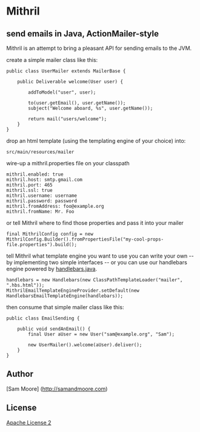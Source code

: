 Mithril
=======
## send emails in Java, ActionMailer-style

Mithril is an attempt to bring a pleasant API for sending emails to the JVM.

create a simple mailer class like this:
```
public class UserMailer extends MailerBase {

    public Deliverable welcome(User user) {

        addToModel("user", user);

        to(user.getEmail(), user.getName());
        subject("Welcome aboard, %s", user.getName());

        return mail("users/welcome");
    }
}
```

drop an html template (using the templating engine of your choice) into:
```
src/main/resources/mailer
```

wire-up a mithril.properties file on your classpath
```
mithril.enabled: true
mithril.host: smtp.gmail.com
mithril.port: 465
mithril.ssl: true
mithril.username: username
mithril.password: password
mithril.fromAddress: foo@example.org
mithril.fromName: Mr. Foo
```
or tell Mithril where to find those properties and pass it into your mailer
```
final MithrilConfig config = new MithrilConfig.Builder().fromPropertiesFile("my-cool-props-file.properties").build();
```

tell Mithril what template engine you want to use
you can write your own -- by implementing two simple interfaces -- or you can use our handlebars engine powered by [handlebars.java](https://github.com/jknack/handlebars.java).
```
handlebars = new Handlebars(new ClassPathTemplateLoader("mailer", ".hbs.html"));
MithrilEmailTemplateEngineProvider.setDefault(new HandlebarsEmailTemplateEngine(handlebars));
```

then consume that simple mailer class like this:
```
public class EmailSending {

    public void sendAnEmail() {
        final User aUser = new User("sam@example.org", "Sam");

        new UserMailer().welcome(aUser).deliver();
    }
}
```

## Author
 [Sam Moore] (http://samandmoore.com)

## License
[Apache License 2](http://www.apache.org/licenses/LICENSE-2.0.html)
